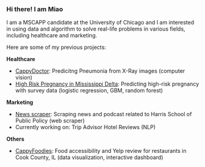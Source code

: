 ### Hi there! I am Miao
I am a MSCAPP candidate at the University of Chicago and I am interested in using data and algorithm to solve real-life problems in various fields, including healthcare and marketing.

Here are some of my previous projects:

**Healthcare**
- [CappyDoctor](https://github.com/miaoli-04/CappyDoctors-Pneumonia-Diagnosis-from-X-Ray): Predicitng Pneumonia from X-Ray images (computer vision)
- [High Risk Pregnancy in Mississippi Delta](https://github.com/miaoli-04/High_Risk_Pregnancy_Prediction): Predicting high-risk pregnancy with survey data (logistic regression, GBM, random forest)

**Marketing**
- [News scraper](https://github.com/miaoli-04/news_scraping): Scraping news and podcast related to Harris School of Public Policy (web scraper)
- Currently working on: Trip Advisor Hotel Reviews (NLP)

**Others**
- [CappyFoodies](https://github.com/uchicago-capp122-winter23/30122-project-cappyfoodies): Food accessibility and Yelp review for restaurants in Cook County, IL (data visualization, interactive dashboard)
<!--
**miaoli-04/miaoli-04** is a ✨ _special_ ✨ repository because its `README.md` (this file) appears on your GitHub profile.

Here are some ideas to get you started:

- 🔭 I’m currently working on ...
- 🌱 I’m currently learning ...
- 👯 I’m looking to collaborate on ...
- 🤔 I’m looking for help with ...
- 💬 Ask me about ...
- 📫 How to reach me: ...
- 😄 Pronouns: ...
- ⚡ Fun fact: ...
-->

